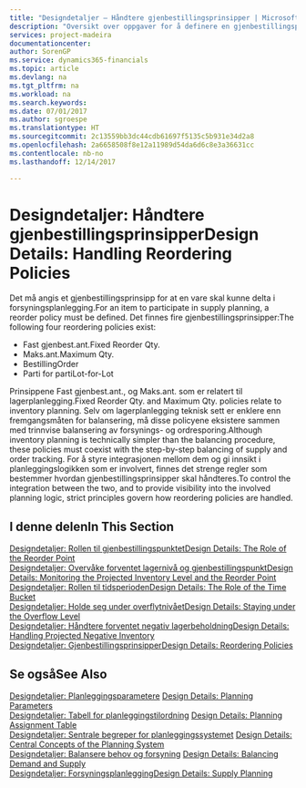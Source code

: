 ```yaml
---
title: "Designdetaljer – Håndtere gjenbestillingsprinsipper | Microsoft-dokumentasjon"
description: "Oversikt over oppgaver for å definere en gjenbestillingspolicy ved forsyningsplanlegging."
services: project-madeira
documentationcenter: 
author: SorenGP
ms.service: dynamics365-financials
ms.topic: article
ms.devlang: na
ms.tgt_pltfrm: na
ms.workload: na
ms.search.keywords: 
ms.date: 07/01/2017
ms.author: sgroespe
ms.translationtype: HT
ms.sourcegitcommit: 2c13559bb3dc44cdb61697f5135c5b931e34d2a8
ms.openlocfilehash: 2a6658508f8e12a11989d54da6d6c8e3a36631cc
ms.contentlocale: nb-no
ms.lasthandoff: 12/14/2017

---
```

# <a name="design-details-handling-reordering-policies"></a><span data-ttu-id="f2bc2-103">Designdetaljer: Håndtere gjenbestillingsprinsipper</span><span class="sxs-lookup"><span data-stu-id="f2bc2-103">Design Details: Handling Reordering Policies</span></span>
<span data-ttu-id="f2bc2-104">Det må angis et gjenbestillingsprinsipp for at en vare skal kunne delta i forsyningsplanlegging.</span><span class="sxs-lookup"><span data-stu-id="f2bc2-104">For an item to participate in supply planning, a reorder policy must be defined.</span></span> <span data-ttu-id="f2bc2-105">Det finnes fire gjenbestillingsprinsipper:</span><span class="sxs-lookup"><span data-stu-id="f2bc2-105">The following four reordering policies exist:</span></span>  
  
* <span data-ttu-id="f2bc2-106">Fast gjenbest.ant.</span><span class="sxs-lookup"><span data-stu-id="f2bc2-106">Fixed Reorder Qty.</span></span>  
* <span data-ttu-id="f2bc2-107">Maks.ant.</span><span class="sxs-lookup"><span data-stu-id="f2bc2-107">Maximum Qty.</span></span>  
* <span data-ttu-id="f2bc2-108">Bestilling</span><span class="sxs-lookup"><span data-stu-id="f2bc2-108">Order</span></span>  
* <span data-ttu-id="f2bc2-109">Parti for parti</span><span class="sxs-lookup"><span data-stu-id="f2bc2-109">Lot-for-Lot</span></span>  
  
<span data-ttu-id="f2bc2-110">Prinsippene Fast gjenbest.ant., og Maks.ant. som er relatert til lagerplanlegging.</span><span class="sxs-lookup"><span data-stu-id="f2bc2-110">Fixed Reorder Qty. and Maximum Qty. policies relate to inventory planning.</span></span> <span data-ttu-id="f2bc2-111">Selv om lagerplanlegging teknisk sett er enklere enn fremgangsmåten for balansering, må disse policyene eksistere sammen med trinnvise balansering av forsynings- og ordresporing.</span><span class="sxs-lookup"><span data-stu-id="f2bc2-111">Although inventory planning is technically simpler than the balancing procedure, these policies must coexist with the step-by-step balancing of supply and order tracking.</span></span> <span data-ttu-id="f2bc2-112">For å styre integrasjonen mellom dem og gi innsikt i planleggingslogikken som er involvert, finnes det strenge regler som bestemmer hvordan gjenbestillingsprinsipper skal håndteres.</span><span class="sxs-lookup"><span data-stu-id="f2bc2-112">To control the integration between the two, and to provide visibility into the involved planning logic, strict principles govern how reordering policies are handled.</span></span>  
  
## <a name="in-this-section"></a><span data-ttu-id="f2bc2-113">I denne delen</span><span class="sxs-lookup"><span data-stu-id="f2bc2-113">In This Section</span></span>  
[<span data-ttu-id="f2bc2-114">Designdetaljer: Rollen til gjenbestillingspunktet</span><span class="sxs-lookup"><span data-stu-id="f2bc2-114">Design Details: The Role of the Reorder Point</span></span>](design-details-the-role-of-the-reorder-point.md)  
[<span data-ttu-id="f2bc2-115">Designdetaljer: Overvåke forventet lagernivå og gjenbestillingspunkt</span><span class="sxs-lookup"><span data-stu-id="f2bc2-115">Design Details: Monitoring the Projected Inventory Level and the Reorder Point</span></span>](design-details-monitoring-the-projected-inventory-level-and-the-reorder-point.md)  
[<span data-ttu-id="f2bc2-116">Designdetaljer: Rollen til tidsperioden</span><span class="sxs-lookup"><span data-stu-id="f2bc2-116">Design Details: The Role of the Time Bucket</span></span>](design-details-the-role-of-the-time-bucket.md)  
[<span data-ttu-id="f2bc2-117">Designdetaljer: Holde seg under overflytnivået</span><span class="sxs-lookup"><span data-stu-id="f2bc2-117">Design Details: Staying under the Overflow Level</span></span>](design-details-staying-under-the-overflow-level.md)  
[<span data-ttu-id="f2bc2-118">Designdetaljer: Håndtere forventet negativ lagerbeholdning</span><span class="sxs-lookup"><span data-stu-id="f2bc2-118">Design Details: Handling Projected Negative Inventory</span></span>](design-details-handling-projected-negative-inventory.md)  
[<span data-ttu-id="f2bc2-119">Designdetaljer: Gjenbestillingsprinsipper</span><span class="sxs-lookup"><span data-stu-id="f2bc2-119">Design Details: Reordering Policies</span></span>](design-details-reordering-policies.md)  
  
## <a name="see-also"></a><span data-ttu-id="f2bc2-120">Se også</span><span class="sxs-lookup"><span data-stu-id="f2bc2-120">See Also</span></span>  
<span data-ttu-id="f2bc2-121">[Designdetaljer: Planleggingsparametere](design-details-planning-parameters.md) </span><span class="sxs-lookup"><span data-stu-id="f2bc2-121">[Design Details: Planning Parameters](design-details-planning-parameters.md) </span></span>  
<span data-ttu-id="f2bc2-122">[Designdetaljer: Tabell for planleggingstilordning](design-details-planning-assignment-table.md) </span><span class="sxs-lookup"><span data-stu-id="f2bc2-122">[Design Details: Planning Assignment Table](design-details-planning-assignment-table.md) </span></span>  
<span data-ttu-id="f2bc2-123">[Designdetaljer: Sentrale begreper for planleggingssystemet](design-details-central-concepts-of-the-planning-system.md) </span><span class="sxs-lookup"><span data-stu-id="f2bc2-123">[Design Details: Central Concepts of the Planning System](design-details-central-concepts-of-the-planning-system.md) </span></span>  
<span data-ttu-id="f2bc2-124">[Designdetaljer: Balansere behov og forsyning](design-details-balancing-demand-and-supply.md) </span><span class="sxs-lookup"><span data-stu-id="f2bc2-124">[Design Details: Balancing Demand and Supply](design-details-balancing-demand-and-supply.md) </span></span>  
[<span data-ttu-id="f2bc2-125">Designdetaljer: Forsyningsplanlegging</span><span class="sxs-lookup"><span data-stu-id="f2bc2-125">Design Details: Supply Planning</span></span>](design-details-supply-planning.md)
